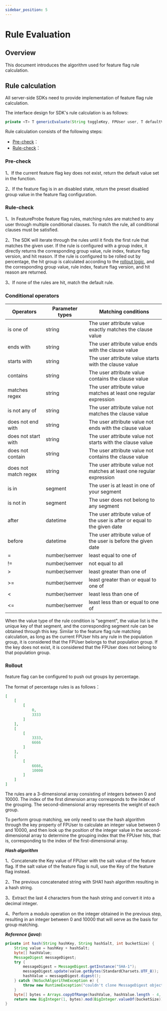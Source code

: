 ```yaml
---
sidebar_position: 5
---
```


# Rule Evaluation

## Overview

This document introduces the algorithm used for feature flag rule calculation.

## Rule calculation

All server-side SDKs need to provide implementation of feature flag rule calculation.

The interface design for SDK's rule calculation is as follows:
```java
private <T> T genericEvaluate(String toggleKey, FPUser user, T defaultValue)
```

Rule calculation consists of the following steps:

- [Pre-check](#pre-check)：
- [Rule-check](#rule-check)：

### Pre-check

1、If the current feature flag key does not exist, return the default value set in the function.

2、If the feature flag is in an disabled state, return the preset disabled group value in the feature flag configuration.

### Rule-check

1、In FeatureProbe feature flag rules, matching rules are matched to any user through multiple conditional clauses. To match the rule, all conditional clauses must be satisfied.

2、The SDK will iterate through the rules until it finds the first rule that matches the given user. If the rule is configured with a group index, it directly returns the corresponding group value, rule index, feature flag version, and hit reason. If the rule is configured to be rolled out by percentage, the hit group is calculated according to the [rollout logic](#rollout), and the corresponding group value, rule index, feature flag version, and hit reason are returned.

3、If none of the rules are hit, match the default rule.

### Conditional operators

| **Operators** | **Parameter types** | **Matching conditions** |
| -------------------- | -------| --------------------------------------- |
| is one of            | string | The user attribute value exactly matches the clause value |
| ends with            | string | The user attribute value ends with the clause value |
| starts with          | string | The user attribute value starts with the clause value     |
| contains             | string | The user attribute value contains the clause value   |
| matches regex        | string | The user attribute value matches at least one regular expression |
| is not any of        | string | The user attribute value not matches the clause value   |
| does not end with    | string | The user attribute value not ends with the clause value   |
| does not start with  | string | The user attribute value not starts with the clause value   |
| does not contain     | string | The user attribute value not contains the clause value     |
| does not match regex | string | The user attribute value not matches at least one regular expression |
| is in                | segment | The user is at least in one of your segment  |
| is not in            | segment | The user does not belong to any segment                  |
| after                | datetime | The user attribute value of the user is after or equal to the given date |
| before               | datetime | The user attribute value of the user is before the given date          |
| =                    | number/semver |    least equal to one of  |
| !=                   | number/semver |    not equal to all           |
| >                    | number/semver |    least greater than one of  |
| >=                   | number/semver |    least greater than or equal to one of |
| <                    | number/semver |    least less than one of  |
| <=                   | number/semver |    least less than or equal to one of |

When the value type of the rule condition is "segment", the value list is the unique key of that segment, and the corresponding segment rule can be obtained through this key. Similar to the feature flag rule matching calculation, as long as the current FPUser hits any rule in the population group, it is considered that the FPUser belongs to that population group. If the key does not exist, it is considered that the FPUser does not belong to that population group.

### Rollout

feature flag can be configured to push out groups by percentage.

The format of percentage rules is as follows：
```json
[
    [
        [
            0,
            3333
        ]
    ],
    [
        [
            3333,
            6666
        ]
    ],
    [
        [
            6666,
            10000
        ]
    ]
]
```

The rules are a 3-dimensional array consisting of integers between 0 and 10000. The index of the first dimension array corresponds to the index of the grouping. The second-dimensional array represents the weight of each group.

To perform group matching, we only need to use the hash algorithm through the key property of FPUser to calculate an integer value between 0 and 10000, and then look up the position of the integer value in the second-dimensional array to determine the grouping index that the FPUser hits, that is, corresponding to the index of the first-dimensional array.

***Hash algorithm***

1、Concatenate the Key value of FPUser with the salt value of the feature flag. If the salt value of the feature flag is null, use the Key of the feature flag instead.

2、The previous concatenated string with SHA1 hash algorithm resulting in a hash string.

3、Extract the last 4 characters from the hash string and convert it into a decimal integer.

4、Perform a modulo operation on the integer obtained in the previous step, resulting in an integer between 0 and 10000 that will serve as the basis for group matching.

***Reference (java):***
```java
private int hash(String hashKey, String hashSalt, int bucketSize) {
    String value = hashKey + hashSalt;
    byte[] hashValue;
    MessageDigest messageDigest;
    try {
        messageDigest = MessageDigest.getInstance("SHA-1");
        messageDigest.update(value.getBytes(StandardCharsets.UTF_8));
        hashValue = messageDigest.digest();
    } catch (NoSuchAlgorithmException e) {
        throw new RuntimeException("couldn't clone MessageDigest object", e);
    }
    byte[] bytes = Arrays.copyOfRange(hashValue, hashValue.length - 4, hashValue.length);
    return new BigInteger(1, bytes).mod(BigInteger.valueOf(bucketSize)).intValue();
}
```